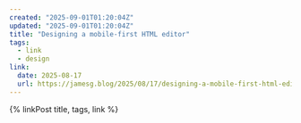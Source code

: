 ```yaml
---
created: "2025-09-01T01:20:04Z"
updated: "2025-09-01T01:20:04Z"
title: "Designing a mobile-first HTML editor"
tags:
  - link
  - design
link:
  date: 2025-08-17
  url: https://jamesg.blog/2025/08/17/designing-a-mobile-first-html-editor
---
```


{% linkPost title, tags, link %}
